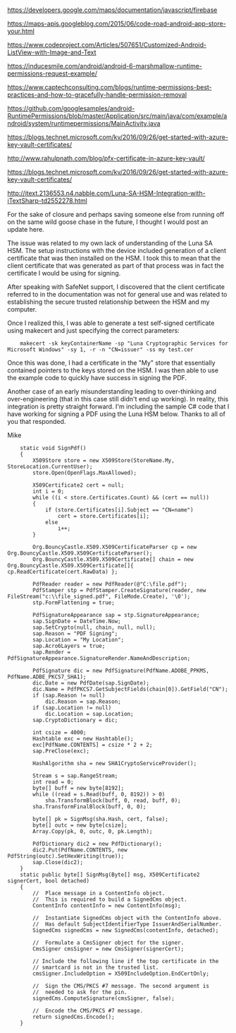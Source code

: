 # 

https://developers.google.com/maps/documentation/javascript/firebase

https://maps-apis.googleblog.com/2015/06/code-road-android-app-store-your.html

https://www.codeproject.com/Articles/507651/Customized-Android-ListView-with-Image-and-Text

https://inducesmile.com/android/android-6-marshmallow-runtime-permissions-request-example/

https://www.captechconsulting.com/blogs/runtime-permissions-best-practices-and-how-to-gracefully-handle-permission-removal

https://github.com/googlesamples/android-RuntimePermissions/blob/master/Application/src/main/java/com/example/android/system/runtimepermissions/MainActivity.java

https://blogs.technet.microsoft.com/kv/2016/09/26/get-started-with-azure-key-vault-certificates/

http://www.rahulpnath.com/blog/pfx-certificate-in-azure-key-vault/

https://blogs.technet.microsoft.com/kv/2016/09/26/get-started-with-azure-key-vault-certificates/

http://itext.2136553.n4.nabble.com/Luna-SA-HSM-Integration-with-iTextSharp-td2552278.html

For the sake of closure and perhaps saving someone else from running off on the same wild goose chase in the future, I thought I would post an update here. 

The issue was related to my own lack of understanding of the Luna SA HSM.  The setup instructions with the device included generation of a client certificate that was then installed on the HSM.  I took this to mean that the client certificate that was generated as part of that process was in fact the certificate I would be using for signing. 

After speaking with SafeNet support, I discovered that the client certificate referred to in the documentation was not for general use and was related to establishing the secure trusted relationship between the HSM and my computer. 

Once I realized this, I was able to generate a test self-signed certificate using makecert and just specifying the correct parameters: 

        makecert -sk keyContainerName -sp "Luna Cryptographic Services for Microsoft Windows" -sy 1, -r -n "CN=issuer" -ss my test.cer 

Once this was done, I had a certificate in the "My" store that essentially contained pointers to the keys stored on the HSM.  I was then able to use the example code to quickly have success in signing the PDF. 

Another case of an early misunderstanding leading to over-thinking and over-engineering (that in this case still didn't end up working).  In reality, this integration is pretty straight forward.  I'm including the sample C# code that I have working for signing a PDF using the Luna HSM below. Thanks to all of you that responded. 

Mike 


        static void SignPdf() 
        { 
            X509Store store = new X509Store(StoreName.My, StoreLocation.CurrentUser); 
            store.Open(OpenFlags.MaxAllowed); 

            X509Certificate2 cert = null; 
            int i = 0; 
            while ((i < store.Certificates.Count) && (cert == null)) 
            { 
                if (store.Certificates[i].Subject == "CN=name") 
                    cert = store.Certificates[i]; 
                else 
                    i++; 
            } 

            Org.BouncyCastle.X509.X509CertificateParser cp = new Org.BouncyCastle.X509.X509CertificateParser(); 
            Org.BouncyCastle.X509.X509Certificate[] chain = new Org.BouncyCastle.X509.X509Certificate[]{ cp.ReadCertificate(cert.RawData) }; 

            PdfReader reader = new PdfReader(@"C:\file.pdf"); 
            PdfStamper stp = PdfStamper.CreateSignature(reader, new FileStream("c:\\file_signed.pdf", FileMode.Create), '\0'); 
            stp.FormFlattening = true; 

            PdfSignatureAppearance sap = stp.SignatureAppearance; 
            sap.SignDate = DateTime.Now; 
            sap.SetCrypto(null, chain, null, null); 
            sap.Reason = "PDF Signing"; 
            sap.Location = "My Location"; 
            sap.Acro6Layers = true; 
            sap.Render = PdfSignatureAppearance.SignatureRender.NameAndDescription; 

            PdfSignature dic = new PdfSignature(PdfName.ADOBE_PPKMS, PdfName.ADBE_PKCS7_SHA1); 
            dic.Date = new PdfDate(sap.SignDate); 
            dic.Name = PdfPKCS7.GetSubjectFields(chain[0]).GetField("CN"); 
            if (sap.Reason != null) 
                dic.Reason = sap.Reason; 
            if (sap.Location != null) 
                dic.Location = sap.Location; 
            sap.CryptoDictionary = dic; 

            int csize = 4000; 
            Hashtable exc = new Hashtable(); 
            exc[PdfName.CONTENTS] = csize * 2 + 2; 
            sap.PreClose(exc); 

            HashAlgorithm sha = new SHA1CryptoServiceProvider(); 

            Stream s = sap.RangeStream; 
            int read = 0; 
            byte[] buff = new byte[8192]; 
            while ((read = s.Read(buff, 0, 8192)) > 0) 
                sha.TransformBlock(buff, 0, read, buff, 0); 
            sha.TransformFinalBlock(buff, 0, 0); 

            byte[] pk = SignMsg(sha.Hash, cert, false); 
            byte[] outc = new byte[csize]; 
            Array.Copy(pk, 0, outc, 0, pk.Length); 

            PdfDictionary dic2 = new PdfDictionary(); 
            dic2.Put(PdfName.CONTENTS, new PdfString(outc).SetHexWriting(true)); 
            sap.Close(dic2); 
        } 
        static public byte[] SignMsg(Byte[] msg, X509Certificate2 signerCert, bool detached) 
        { 
            //  Place message in a ContentInfo object. 
            //  This is required to build a SignedCms object. 
            ContentInfo contentInfo = new ContentInfo(msg); 

            //  Instantiate SignedCms object with the ContentInfo above. 
            //  Has default SubjectIdentifierType IssuerAndSerialNumber. 
            SignedCms signedCms = new SignedCms(contentInfo, detached); 

            //  Formulate a CmsSigner object for the signer. 
            CmsSigner cmsSigner = new CmsSigner(signerCert); 

            // Include the following line if the top certificate in the 
            // smartcard is not in the trusted list. 
            cmsSigner.IncludeOption = X509IncludeOption.EndCertOnly; 

            //  Sign the CMS/PKCS #7 message. The second argument is 
            //  needed to ask for the pin. 
            signedCms.ComputeSignature(cmsSigner, false); 

            //  Encode the CMS/PKCS #7 message. 
            return signedCms.Encode(); 
        } 
